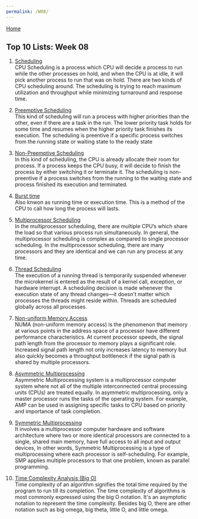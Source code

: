 ```yaml
---
permalink: /W08/
---
```


[Home](../)

## Top 10 Lists: Week 08<br>

1. [Scheduling](https://www.guru99.com/cpu-scheduling-algorithms.html)<br>
CPU Scheduling is a process which CPU will decide a process to run while the other processes on hold, and when the CPU is at idle, it will pick
another process to run that was on hold. There are two kinds of CPU scheduling around. The scheduling is trying to reach maximum utilization and 
throughput while minimizing turnaround and response time.

2. [Preemptive Scheduling](https://www.guru99.com/cpu-scheduling-algorithms.html)<br>
This kind of scheduling will run a process with higher priorities than the other, even if there are a task in the run. The lower priority task 
holds for some time and resumes when the higher priority task finishes its execution. The scheduling is preentive if a specific process switches 
from the running state or waiting state to the ready state

3. [Non-Preemptive Scheduling](https://www.guru99.com/cpu-scheduling-algorithms.html)<br>
In this kind of scheduling, the CPU is already allocate their room for process. If a process keeps the CPU busy, it will decide to finish the process
by either switching it or terminate it. The scheduling is non-preentive if a process switches from the running to the waiting state and process finished 
its execution and terminated. 

4. [Burst time](https://www.guru99.com/cpu-scheduling-algorithms.html)<br>
Also knwon as running time or execution time. This is a method of the CPU to call how long the process will lasts.

5. [Multiprocessor Scheduling](https://www.includehelp.com/operating-systems/multiprocessor-scheduling-in-operating-system.aspx)<br>
In the multiprocessor scheduling, there are multiple CPU’s which share the load so that various process run simultaneously. In general, the multiprocessor 
scheduling is complex as compared to single processor scheduling. In the multiprocessor scheduling, there are many processors and they are identical and we 
can run any process at any time.

6. [Thread Scheduling](http://www.qnx.com/developers/docs/qnxcar2/index.jsp?topic=%2Fcom.qnx.doc.neutrino.sys_arch%2Ftopic%2Fkernel_SCHEDULING.html)<br>
The execution of a running thread is temporarily suspended whenever the microkernel is entered as the result of a kernel call, exception, or hardware interrupt. 
A scheduling decision is made whenever the execution state of any thread changes—it doesn't matter which processes the threads might reside within. 
Threads are scheduled globally across all processes.

7. [Non-uniform Memory Access](https://queue.acm.org/detail.cfm?id=2513149)<br>
NUMA (non-uniform memory access) is the phenomenon that memory at various points in the address space of a processor have different performance characteristics. 
At current processor speeds, the signal path length from the processor to memory plays a significant role. Increased signal path length not only increases latency 
to memory but also quickly becomes a throughput bottleneck if the signal path is shared by multiple processors.

8. [Asymmetric Multiprocessing](https://www.geeksforgeeks.org/introduction-of-process-synchronization/)<br>
Asymmetric Multiprocessing system is a multiprocessor computer system where not all of the multiple interconnected central processing units (CPUs) 
are treated equally. In asymmetric multiprocessing, only a master processor runs the tasks of the operating system.  For example, AMP can be used in 
assigning specific tasks to CPU based on priority and importance of task completion. 

9. [Symmetric Multiprocessing](https://www.geeksforgeeks.org/introduction-of-process-synchronization/)<br>
It involves a multiprocessor computer hardware and software architecture where two or more identical processors are connected to a single, shared 
main memory, have full access to all input and output devices, In other words, Symmetric Multiprocessing is a type of multiprocessing where each 
processor is self-scheduling.  For example, SMP applies multiple processors to that one problem, known as parallel programming. 

10. [Time Complexity Analysis (Big O)](https://www.geeksforgeeks.org/introduction-of-process-synchronization/)<br>
Time complexity of an algorithm signifies the total time required by the program to run till its completion. The time complexity of algorithms is 
most commonly expressed using the big O notation. It's an asymptotic notation to represent the time complexity. Besides big O, there are other notation such as
big omega, big theta, little O, and little omega.
